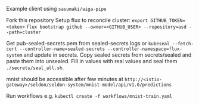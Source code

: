 Example client using `sasumaki/aiga-pipe`

Fork this repository
Setup flux to reconcile cluster:
`export GITHUB_TOKEN=<token>`
`flux bootstrap github --owner=<GITHUB_USER> --repository=asd --path=cluster`


Get pub-sealed-secrets.pem from sealed-secrets logs or `kubeseal --fetch-cert --controller-name=sealed-secrets --controller-namespace=flux-system` and update in secrets.
Copy sealed secrets from secrets/sealed and paste them into unsealed. Fill in values with real values and seal them `./secrets/seal_all.sh`.


mnist should be accessible after few minutes at `http://<istio-gateway>/seldon/seldon-system/mnist-model/api/v1.0/predictions`

Run workflows e.g. `kubectl create -f workflows/mnist-train.yaml`